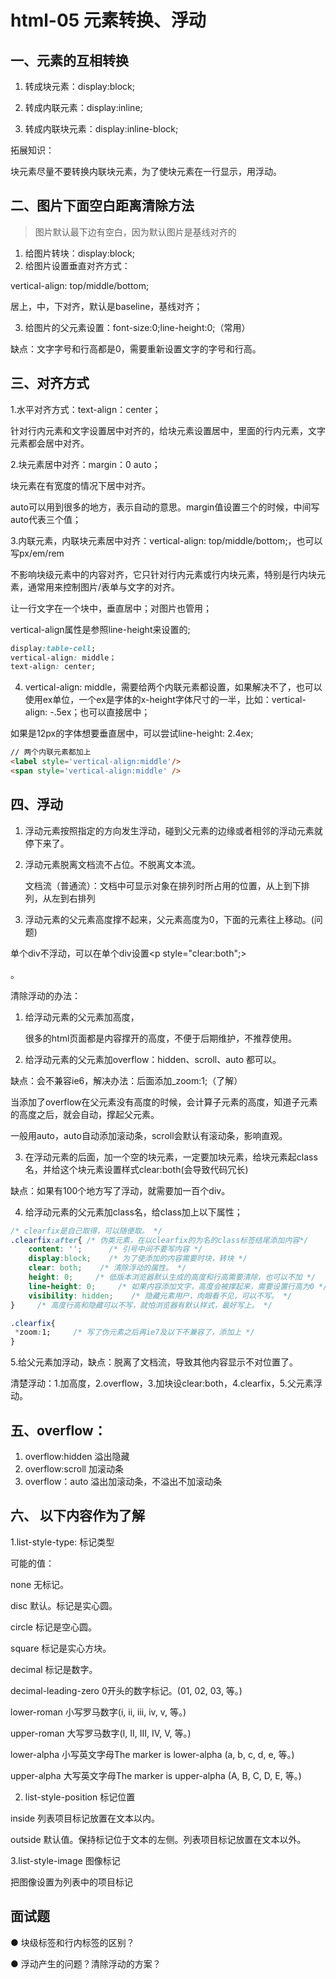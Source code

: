 # html-05 元素转换、浮动
## 一、元素的互相转换
1. 转成块元素：display:block;

2. 转成内联元素：display:inline;

3. 转成内联块元素：display:inline-block;


拓展知识：

块元素尽量不要转换内联块元素，为了使块元素在一行显示，用浮动。




## 二、图片下面空白距离清除方法
> 图片默认最下边有空白，因为默认图片是基线对齐的

1. 给图片转块：display:block;
2. 给图片设置垂直对齐方式：

vertical-align: top/middle/bottom;

居上，中，下对齐，默认是baseline，基线对齐；

3. 给图片的父元素设置：font-size:0;line-height:0;（常用）

缺点：文字字号和行高都是0，需要重新设置文字的字号和行高。


## 三、对齐方式
1.水平对齐方式：text-align：center；

针对行内元素和文字设置居中对齐的，给块元素设置居中，里面的行内元素，文字元素都会居中对齐。


2.块元素居中对齐：margin：0 auto；

块元素在有宽度的情况下居中对齐。

auto可以用到很多的地方，表示自动的意思。margin值设置三个的时候，中间写auto代表三个值；


3.内联元素，内联块元素居中对齐：vertical-align: top/middle/bottom;，也可以写px/em/rem

不影响块级元素中的内容对齐，它只针对行内元素或行内块元素，特别是行内块元素，通常用来控制图片/表单与文字的对齐。

让一行文字在一个块中，垂直居中；对图片也管用；

vertical-align属性是参照line-height来设置的;
```css
display:table-cell; 
vertical-align: middle；
text-align: center;
```

4. vertical-align: middle，需要给两个内联元素都设置，如果解决不了，也可以使用ex单位，一个ex是字体的x-height字体尺寸的一半，比如：vertical-align: -.5ex；也可以直接居中；

如果是12px的字体想要垂直居中，可以尝试line-height: 2.4ex;
```html
// 两个内联元素都加上
<label style='vertical-align:middle'/>
<span style='vertical-align:middle' />
```



## 四、浮动
1. 浮动元素按照指定的方向发生浮动，碰到父元素的边缘或者相邻的浮动元素就停下来了。
2. 浮动元素脱离文档流不占位。不脱离文本流。

    文档流（普通流）：文档中可显示对象在排列时所占用的位置，从上到下排列，从左到右排列

3. 浮动元素的父元素高度撑不起来，父元素高度为0，下面的元素往上移动。(问题)

单个div不浮动，可以在单个div设置<p style="clear:both";></p>。



清除浮动的办法：

1. 给浮动元素的父元素加高度，

    很多的html页面都是内容撑开的高度，不便于后期维护，不推荐使用。

2. 给浮动元素的父元素加overflow：hidden、scroll、auto 都可以。

缺点：会不兼容ie6，解决办法：后面添加_zoom:1;（了解）

当添加了overflow在父元素没有高度的时候，会计算子元素的高度，知道子元素的高度之后，就会自动，撑起父元素。

一般用auto，auto自动添加滚动条，scroll会默认有滚动条，影响直观。

3. 在浮动元素的后面，加一个空的块元素，一定要加块元素，给块元素起class名，并给这个块元素设置样式clear:both(会导致代码冗长)

缺点：如果有100个地方写了浮动，就需要加一百个div。

4. 给浮动元素的父元素加class名，给class加上以下属性；

```css
/* clearfix是自己取得，可以随便取。 */
.clearfix:after{ /* 伪类元素，在以clearfix的为名的class标签结尾添加内容*/
    content: '';      /* 引号中间不要写内容 */
    display:block;    /* 为了使添加的内容需要时块，转块 */
    clear: both;    /* 清除浮动的属性。 */
    height: 0;     /* 低版本浏览器默认生成的高度和行高需要清除，也可以不加 */
    line-height: 0;     /* 如果内容添加文字，高度会被撑起来，需要设置行高为0 */
    visibility: hidden;    /* 隐藏元素用户，肉眼看不见，可以不写。 */
}     /* 高度行高和隐藏可以不写，就怕浏览器有默认样式，最好写上。 */

.clearfix{
 *zoom:1;     /* 写了伪元素之后再ie7及以下不兼容了，添加上 */ 
}
```

5.给父元素加浮动，缺点：脱离了文档流，导致其他内容显示不对位置了。

清楚浮动：1.加高度，2.overflow，3.加块设clear:both，4.clearfix，5.父元素浮动。




## 五、overflow：
1. overflow:hidden  溢出隐藏
2. overflow:scroll  加滚动条
3. overflow：auto  溢出加滚动条，不溢出不加滚动条






## 六、 以下内容作为了解

1.list-style-type: 标记类型

可能的值：

none 无标记。

disc 默认。标记是实心圆。

circle 标记是空心圆。

square 标记是实心方块。

decimal 标记是数字。

decimal-leading-zero 0开头的数字标记。(01, 02, 03, 等。)

lower-roman 小写罗马数字(i, ii, iii, iv, v, 等。)

upper-roman 大写罗马数字(I, II, III, IV, V, 等。)

lower-alpha 小写英文字母The marker is lower-alpha (a, b, c, d, e, 等。)

upper-alpha 大写英文字母The marker is upper-alpha (A, B, C, D, E, 等。)



2. list-style-position 标记位置

inside 列表项目标记放置在文本以内。

outside 默认值。保持标记位于文本的左侧。列表项目标记放置在文本以外。

3.list-style-image 图像标记

把图像设置为列表中的项目标记





## 面试题
● 块级标签和行内标签的区别？

● 浮动产生的问题？清除浮动的方案？
